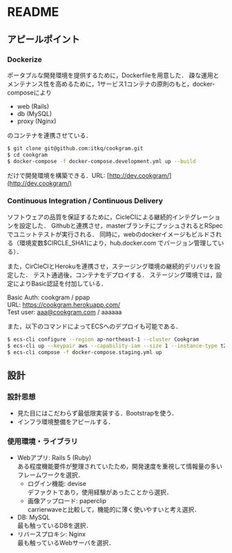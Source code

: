 # README

## アピールポイント

### Dockerize
ポータブルな開発環境を提供するために，Dockerfileを用意した．
疎な運用とメンテナンス性を高めるために，1サービス1コンテナの原則のもと，docker-composeにより
- web (Rails)
- db (MySQL)
- proxy (Nginx)

のコンテナを連携させている．

```sh
$ git clone git@github.com:itkq/cookgram.git
$ cd cookgram
$ docker-compose -f docker-compose.development.yml up --build
```

だけで開発環境を構築できる．URL: [http://dev.cookgram/](http://dev.cookgram/)

### Continuous Integration / Continuous Delivery
ソフトウェアの品質を保証するために，CicleCIによる継続的インテグレーションを設定した．
Githubと連携させ，masterブランチにプッシュされるとRSpecでユニットテストが実行される．
同時に，webのdockerイメージもビルドされる（環境変数$CIRCLE_SHA1により，hub.docker.com
でバージョン管理している）．

また，CirCleCIとHerokuを連携させ，ステージング環境の継続的デリバリを設定した．
テスト通過後，コンテナをデプロイする．
ステージング環境では，設定によりBasic認証を付加している．

Basic Auth: cookgram / ppap  
URL: [ https://cookgram.herokuapp.com/ ](https://cookgram.herokuapp.com/)  
Test user: aaa@cookgram.com / aaaaaa

また，以下のコマンドによってECSへのデプロイも可能である．
```sh
$ ecs-cli configure --region ap-northeast-1 --cluster Cookgram
$ ecs-cli up --keypair aws --capability-iam --size 1 --instance-type t2.small
$ ecs-cli compose -f docker-compose.staging.yml up
```


## 設計

### 設計思想
- 見た目にはこだわらず最低限実装する．Bootstrapを使う．
- インフラ環境整備をアピールする．

### 使用環境・ライブラリ
- Webアプリ: Rails 5 (Ruby)  
  ある程度機能要件が整理されていたため，開発速度を重視して情報量の多いフレームワークを選択．
  - ログイン機能: devise  
      デファクトであり，使用経験があったことから選択．
  - 画像アップロード: paperclip  
      carrierwaveと比較して，機能的に薄く使いやすいと考え選択．
- DB: MySQL  
  最も触っているDBを選択．
- リバースプロキシ: Nginx  
  最も触っているWebサーバを選択．
